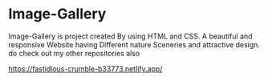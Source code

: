 # Image-Gallery
Image-Gallery is project created By using HTML and CSS. A beautiful and responsive Website having Different nature Sceneries and attractive design.
do check out my other repositories also

https://fastidious-crumble-b33773.netlify.app/

